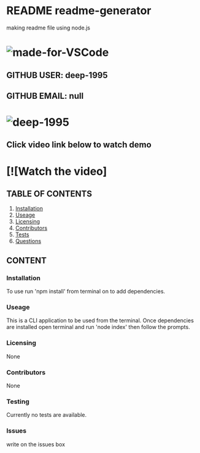 # README readme-generator
making readme file using node.js
# ![made-for-VSCode](https://img.shields.io/badge/Made%20for-VSCode-1f425f.svg)
## GITHUB USER: deep-1995
## GITHUB EMAIL: null
# ![deep-1995](https://avatars3.githubusercontent.com/u/63137850?v=4)
## Click video link below to watch demo
# [![Watch the video]
## TABLE OF CONTENTS
1. [Installation](###Installation)
2. [Useage](###Useage)
3. [Licensing](###Licensing)
4. [Contributors](###Contributors)
5. [Tests](###Testing)
6. [Questions](###Questions)
## CONTENT
### Installation
To use run 'npm install' from terminal on to add dependencies.
### Useage
This is a CLI application to be used from the terminal. Once dependencies are installed open terminal and run 'node index' then follow the prompts.
### Licensing
None
### Contributors
None
### Testing
Currently no tests are available.
### Issues
write on the issues box
